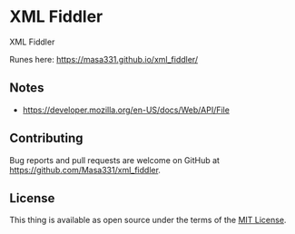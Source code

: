# XML Fiddler

XML Fiddler

Runes here: https://masa331.github.io/xml_fiddler/

## Notes

* https://developer.mozilla.org/en-US/docs/Web/API/File

## Contributing

Bug reports and pull requests are welcome on GitHub at https://github.com/Masa331/xml_fiddler.

## License

This thing is available as open source under the terms of the [MIT License](https://opensource.org/licenses/MIT).
